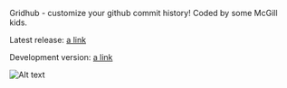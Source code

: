 Gridhub - customize your github commit history!
Coded by some McGill kids.

Latest release: [a link](reetah.github.io/gitgrid)

Development version: [a link](reetah.github.io)

![Alt text](/gridhub.png "Gridhub")
